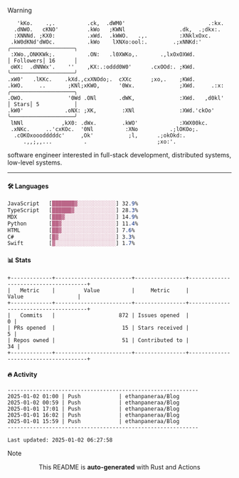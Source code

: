 > [!WARNING]
> ```>     .'.                         .lxx;                            ..    
>    'kKo.    .,.          .ck,  .dWM0'                          .:kx.   
>   .dNWO.   cKNO'         .kWo   ;KWNl                 .dk,  .;dkx:.    
>   :XNNNd. ;KX0:          .xWd.  .kWWO.   .,.          :XNklxOxc.       
>  .kW0dKNd'dWOc.          .kWo    lXNXo:ool:.        .;xNNKd:'          ╭────────────────────╮
>  :XWo.,ONKKWk;.          .ON:   .l0XWKo,.       .,lxOxOXWd.            │ Followers│ 16      │
>  oWX:  .dNNWx'.    ''    ,KX:.:oddd0W0'      .cxOOd:. ;KWd.            ╰────────────────────╯
> .xW0'   .lKKc.    .kXd.,cxXNOdo;.  cXXc      ;xo,.    ;KWd.            
> .kWO.     ..       ;KNl;xKWO,      '0Wx.              ;XWd.     .:x:   ╭────────────────────╮
> .OWO.              '0Wd .ONl       .dWK,              :XWd.   ,d0kl'   │ Stars│ 5           │
> .kW0'             .oNX: ;XK,        :XNl              :XWd.'ckOo'      ╰────────────────────╯
>  lNNl            ,kX0: .dWx.        .kWO'             :XWX00kc.        
>  .xNKc.     ..'cxKOc.  '0Nl          :XNo          .;lOKOo;.           
>   .cOKOxooodddddc'     ,Ok'           ;l,      .;okOkd:.               
>      .,,;,,...          .                      ;xo:'.                  
> ```
> <p>software engineer interested in full-stack development, distributed systems, low-level systems.</p>

---

#### 🛠️ Languages
```css
JavaScript   [███████▓░░░░░░░░░░░░] 32.9%
TypeScript   [██████▓░░░░░░░░░░░░░] 28.3%
MDX          [███▓░░░░░░░░░░░░░░░░] 14.9%
Python       [██▓░░░░░░░░░░░░░░░░░] 11.4%
HTML         [██▓░░░░░░░░░░░░░░░░░] 7.6%
C#           [█▓░░░░░░░░░░░░░░░░░░] 3.3%
Swift        [▓░░░░░░░░░░░░░░░░░░░] 1.7%
```

#### 📊 Stats
```
+-------------+------------------------+----------------+--------------------------------------+
|   Metric    |         Value          |     Metric     |                Value                 |
+-------------+------------------------+----------------+--------------------------------------+
|   Commits   |                    872 | Issues opened  |                                    0 |
| PRs opened  |                     15 | Stars received |                                    5 |
| Repos owned |                     51 | Contributed to |                                   34 |
+-------------+------------------------+----------------+--------------------------------------+
```

#### 🔥 Activity
```
------------------------------------------------------------
2025-01-02 01:00 | Push            | ethanpaneraa/Blog
2025-01-02 00:59 | Push            | ethanpaneraa/Blog
2025-01-01 17:01 | Push            | ethanpaneraa/Blog
2025-01-01 16:02 | Push            | ethanpaneraa/Blog
2025-01-01 15:59 | Push            | ethanpaneraa/Blog
------------------------------------------------------------

Last updated: 2025-01-02 06:27:58
```

> [!NOTE]
> <p align="center">This README is <b>auto-generated</b> with Rust and Actions</p>
